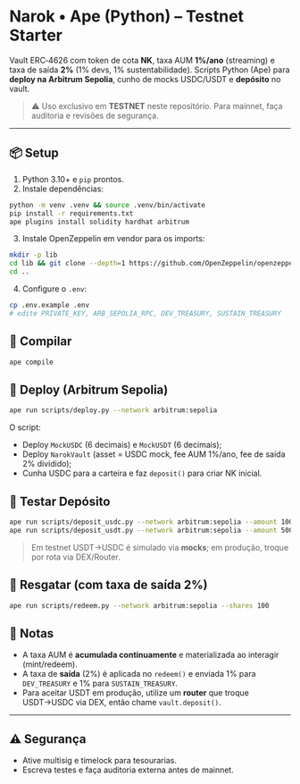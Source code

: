 # Narok • Ape (Python) – Testnet Starter

Vault ERC‑4626 com token de cota **NK**, taxa AUM **1%/ano** (streaming) e taxa de saída **2%** (1% devs, 1% sustentabilidade).
Scripts Python (Ape) para **deploy na Arbitrum Sepolia**, cunho de mocks USDC/USDT e **depósito** no vault.

> ⚠️ Uso exclusivo em **TESTNET** neste repositório. Para mainnet, faça auditoria e revisões de segurança.

---

## 📦 Setup

1) Python 3.10+ e `pip` prontos.  
2) Instale dependências:
```bash
python -m venv .venv && source .venv/bin/activate
pip install -r requirements.txt
ape plugins install solidity hardhat arbitrum
```
3) Instale OpenZeppelin em vendor para os imports:
```bash
mkdir -p lib
cd lib && git clone --depth=1 https://github.com/OpenZeppelin/openzeppelin-contracts.git
cd ..
```
4) Configure o `.env`:
```bash
cp .env.example .env
# edite PRIVATE_KEY, ARB_SEPOLIA_RPC, DEV_TREASURY, SUSTAIN_TREASURY
```

## 🔧 Compilar
```bash
ape compile
```

## 🚀 Deploy (Arbitrum Sepolia)
```bash
ape run scripts/deploy.py --network arbitrum:sepolia
```
O script:
- Deploy `MockUSDC` (6 decimais) e `MockUSDT` (6 decimais);
- Deploy `NarokVault` (asset = USDC mock, fee AUM 1%/ano, fee de saída 2% dividido);
- Cunha USDC para a carteira e faz `deposit()` para criar NK inicial.

## 💸 Testar Depósito
```bash
ape run scripts/deposit_usdc.py --network arbitrum:sepolia --amount 1000
ape run scripts/deposit_usdt.py --network arbitrum:sepolia --amount 500
```
> Em testnet USDT→USDC é simulado via **mocks**; em produção, troque por rota via DEX/Router.

## 🔁 Resgatar (com taxa de saída 2%)
```bash
ape run scripts/redeem.py --network arbitrum:sepolia --shares 100
```

## 🧪 Notas
- A taxa AUM é **acumulada continuamente** e materializada ao interagir (mint/redeem).
- A taxa de **saída** (2%) é aplicada no `redeem()` e enviada 1% para `DEV_TREASURY` e 1% para `SUSTAIN_TREASURY`.
- Para aceitar USDT em produção, utilize um **router** que troque USDT→USDC via DEX, então chame `vault.deposit()`.

---

## ⚠️ Segurança
- Ative multisig e timelock para tesourarias.
- Escreva testes e faça auditoria externa antes de mainnet.